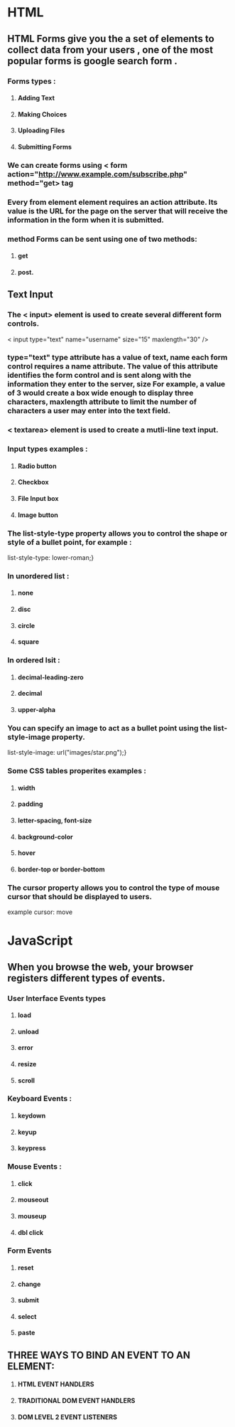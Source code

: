 # HTML 
## HTML Forms give you the a set of elements to collect data from your users , one of the most popular forms is google search form . 

### Forms types : 
1. #### Adding Text
2. #### Making Choices
3. #### Uploading Files
4. #### Submitting Forms

### We can create forms using < form action="http://www.example.com/subscribe.php" method="get> tag 
### Every from element element requires an action attribute. Its value is the URL for the page on the server that will receive the information in the form when it is submitted.
### method Forms can be sent using one of two methods:
 1. #### get
 2. #### post.

## Text Input
### The < input> element is used to create several different form controls.
 
 < input type="text" name="username" size="15" maxlength="30" /> 
 ### type="text" type attribute has a value of text, name each form control requires a name attribute. The value of this attribute identifies the form control and is sent along with the information they enter to the server, size For example, a value of 3 would create a box wide enough to display three characters, maxlength attribute to limit the number of characters a user may enter into the text field.

### < textarea> element is used to create a mutli-line text input.

### Input types examples : 
1. #### Radio button
2. #### Checkbox
3. #### File Input box 
4. #### Image button

### The list-style-type property allows you to control the shape or style of a bullet point, for example : 
 list-style-type: lower-roman;}
### In unordered list : 
1. #### none 
2. #### disc
3. #### circle
4. #### square

### In ordered lsit : 
1. #### decimal-leading-zero
2. #### decimal
3. #### upper-alpha

### You can specify an image to act as a bullet point using the list-style-image property.
list-style-image: url("images/star.png");}
### Some CSS tables properites examples : 
1. #### width
2. #### padding
3. #### letter-spacing, font-size
4. #### background-color
5. #### hover
6. #### border-top or border-bottom

### The cursor property allows you to control the type of mouse cursor that should be displayed to users.
 example cursor: move


# JavaScript 
## When you browse the web, your browser registers different types of events.
### User Interface Events types 
1. #### load
2. #### unload
3. #### error
4. #### resize
5. #### scroll
### Keyboard Events :
1. #### keydown
2. #### keyup
3. #### keypress 
### Mouse Events : 
1. #### click
2. #### mouseout
3. #### mouseup
4. ####  dbl click

### Form Events
1. ####  reset
2. #### change
3. #### submit
4. #### select
5. #### paste

## THREE WAYS TO BIND AN EVENT TO AN ELEMENT:
1. #### HTML EVENT HANDLERS
2. #### TRADITIONAL DOM EVENT HANDLERS
3. #### DOM LEVEL 2 EVENT LISTENERS

